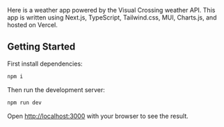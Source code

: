 Here is a weather app powered by the Visual Crossing weather API. This app is written using Next.js, TypeScript, Tailwind.css, MUI, Charts.js, and hosted on Vercel.

## Getting Started

First install dependencies:

```bash
npm i
```

Then run the development server:

```bash
npm run dev
```

Open [http://localhost:3000](http://localhost:3000) with your browser to see the result.

